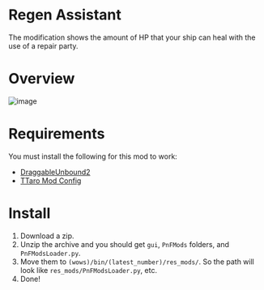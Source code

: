 # Regen Assistant
The modification shows the amount of HP that your ship can heal with the use of a repair party.

# Overview
![image](https://github.com/AndrewTaro/RegenAssistant/assets/36262823/80c68f62-ab93-464f-84fb-700b4952d134)

# Requirements
You must install the following for this mod to work:
- [DraggableUnbound2](../../../DraggableUnbound2)
- [TTaro Mod Config](../../../TTaroModConfig)

# Install
1. Download a zip.
2. Unzip the archive and you should get `gui`, `PnFMods` folders, and `PnFModsLoader.py`.
3. Move them to `(wows)/bin/(latest_number)/res_mods/`. So the path will look like `res_mods/PnFModsLoader.py`, etc.
4. Done!
